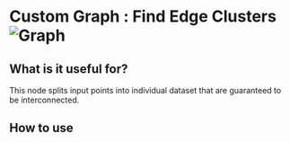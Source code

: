 # Custom Graph : Find Edge Clusters ![Graph](https://img.shields.io/badge/Graph-37a573) 

## What is it useful for?
This node splits input points into individual dataset that are guaranteed to be interconnected.

## How to use
